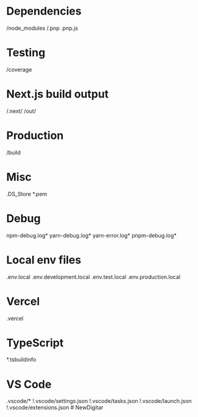 # Dependencies
/node_modules
/.pnp
.pnp.js

# Testing
/coverage

# Next.js build output
/.next/
/out/

# Production
/build

# Misc
.DS_Store
*.pem

# Debug
npm-debug.log*
yarn-debug.log*
yarn-error.log*
pnpm-debug.log*

# Local env files
.env.local
.env.development.local
.env.test.local
.env.production.local

# Vercel
.vercel

# TypeScript
*.tsbuildinfo

# VS Code
.vscode/*
!.vscode/settings.json
!.vscode/tasks.json
!.vscode/launch.json
!.vscode/extensions.json
#   N e w D i g i t a r  
 